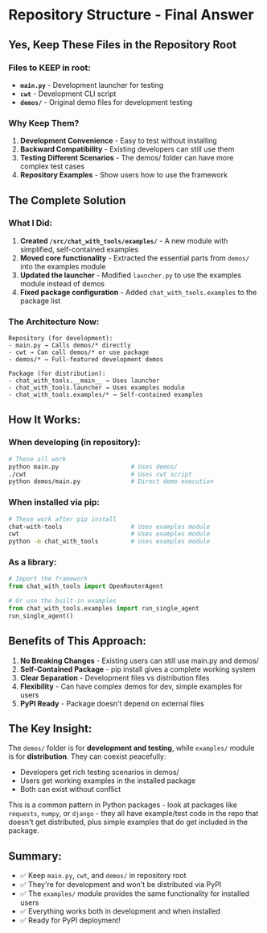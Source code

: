 # Repository Structure - Final Answer

## Yes, Keep These Files in the Repository Root

### Files to KEEP in root:
- **`main.py`** - Development launcher for testing
- **`cwt`** - Development CLI script
- **`demos/`** - Original demo files for development testing

### Why Keep Them?
1. **Development Convenience** - Easy to test without installing
2. **Backward Compatibility** - Existing developers can still use them
3. **Testing Different Scenarios** - The demos/ folder can have more complex test cases
4. **Repository Examples** - Show users how to use the framework

## The Complete Solution

### What I Did:
1. **Created `/src/chat_with_tools/examples/`** - A new module with simplified, self-contained examples
2. **Moved core functionality** - Extracted the essential parts from `demos/` into the examples module
3. **Updated the launcher** - Modified `launcher.py` to use the examples module instead of demos
4. **Fixed package configuration** - Added `chat_with_tools.examples` to the package list

### The Architecture Now:

```
Repository (for development):
- main.py → Calls demos/* directly
- cwt → Can call demos/* or use package
- demos/* → Full-featured development demos

Package (for distribution):
- chat_with_tools.__main__ → Uses launcher
- chat_with_tools.launcher → Uses examples module  
- chat_with_tools.examples/* → Self-contained examples
```

## How It Works:

### When developing (in repository):
```bash
# These all work
python main.py                    # Uses demos/
./cwt                             # Uses cwt script
python demos/main.py              # Direct demo execution
```

### When installed via pip:
```bash
# These work after pip install
chat-with-tools                   # Uses examples module
cwt                               # Uses examples module
python -m chat_with_tools         # Uses examples module
```

### As a library:
```python
# Import the framework
from chat_with_tools import OpenRouterAgent

# Or use the built-in examples
from chat_with_tools.examples import run_single_agent
run_single_agent()
```

## Benefits of This Approach:

1. **No Breaking Changes** - Existing users can still use main.py and demos/
2. **Self-Contained Package** - pip install gives a complete working system
3. **Clear Separation** - Development files vs distribution files
4. **Flexibility** - Can have complex demos for dev, simple examples for users
5. **PyPI Ready** - Package doesn't depend on external files

## The Key Insight:

The `demos/` folder is for **development and testing**, while `examples/` module is for **distribution**. They can coexist peacefully:
- Developers get rich testing scenarios in demos/
- Users get working examples in the installed package
- Both can exist without conflict

This is a common pattern in Python packages - look at packages like `requests`, `numpy`, or `django` - they all have example/test code in the repo that doesn't get distributed, plus simple examples that do get included in the package.

## Summary:
- ✅ Keep `main.py`, `cwt`, and `demos/` in repository root
- ✅ They're for development and won't be distributed via PyPI
- ✅ The `examples/` module provides the same functionality for installed users
- ✅ Everything works both in development and when installed
- ✅ Ready for PyPI deployment!
